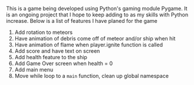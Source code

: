 This is a game being developed using Python's gaming module Pygame. It is an ongoing project that I hope to keep adding to as my skills
with Python increase. Below is a list of features I have planed for the game 

1. Add rotation to meteors
2. Have animation of debris come off of meteor and/or ship when hit
3. Have animation of flame when player.ignite function is called
4. Add score and have text on screen 
5. Add health feature to the ship 
6. Add Game Over screen when health = 0 
7. Add main menu
8. Move while loop to a `main` function, clean up global namespace
